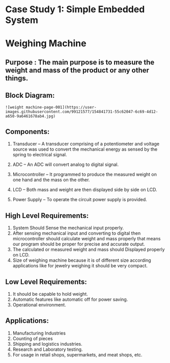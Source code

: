 # Case Study 1: Simple Embedded System
		
# Weighing Machine


## Purpose : The main purpose is to measure the weight and mass of the    product or any other things.

## Block Diagram: 

	![weight machine-page-001](https://user-images.githubusercontent.com/99121577/154841731-55c62047-6c69-4d12-a650-9a6461678ab4.jpg)




## Components:

1.	Transducer – A transducer comprising of a potentiometer and voltage source was used to convert the mechanical energy as sensed by the spring to electrical signal.

2.	ADC – An ADC will convert analog to digital signal.


3.	Microcontroller – It programmed to produce the measured weight on one hand and the mass on the other. 

4.	LCD – Both mass and weight are then displayed side by side on LCD.

5.	Power Supply – To operate the circuit power supply is provided.
 



## High Level Requirements:

1.	System Should Sense the mechanical input properly.
2.	After sensing mechanical input and converting to digital then microcontroller should calculate weight and mass properly that means our program should be proper for           precise and accurate output.
3.	The calculated or measured weight and mass should Displayed properly on LCD.
4.	Size of weighing machine because it is of different size according  applications like for jewelry weighing it should be very compact.



## Low Level Requirements:
1.	It should be capable to hold weight.
2.	Automatic features like automatic off for power saving.
3.	Operational environment.



## Applications:
1.	Manufacturing Industries
2.	Counting of pieces
3.	Shipping and logistics industries.
4.	Research and Laboratory testing.
5.	For usage in retail shops, supermarkets, and meat shops, etc.
